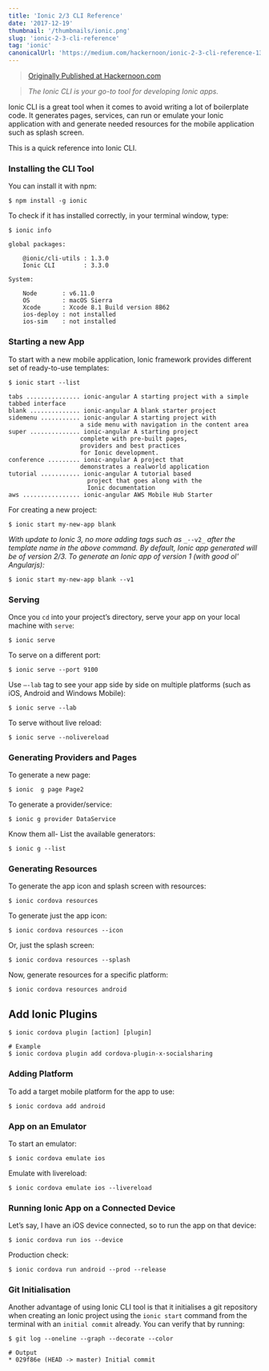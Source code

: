 ```yaml
---
title: 'Ionic 2/3 CLI Reference'
date: '2017-12-19'
thumbnail: '/thumbnails/ionic.png'
slug: 'ionic-2-3-cli-reference'
tag: 'ionic'
canonicalUrl: 'https://medium.com/hackernoon/ionic-2-3-cli-reference-13f9fae3f964'
---
```


> [Originally Published at Hackernoon.com](https://medium.com/hackernoon/ionic-2-3-cli-reference-13f9fae3f964)

> _The Ionic CLI is your go-to tool for developing Ionic apps._

Ionic CLI is a great tool when it comes to avoid writing a lot of boilerplate code. It generates pages, services, can run or emulate your Ionic application with and generate needed resources for the mobile application such as splash screen.

This is a quick reference into Ionic CLI.

### Installing the CLI Tool

You can install it with npm:

```shell
$ npm install -g ionic
```

To check if it has installed correctly, in your terminal window, type:

```shell
$ ionic info

global packages:

    @ionic/cli-utils : 1.3.0
    Ionic CLI        : 3.3.0

System:

    Node       : v6.11.0
    OS         : macOS Sierra
    Xcode      : Xcode 8.1 Build version 8B62
    ios-deploy : not installed
    ios-sim    : not installed
```

### Starting a new App

To start with a new mobile application, Ionic framework provides different set of ready-to-use templates:

```shell
$ ionic start --list

tabs ............... ionic-angular A starting project with a simple tabbed interface
blank .............. ionic-angular A blank starter project
sidemenu ........... ionic-angular A starting project with
                    a side menu with navigation in the content area
super .............. ionic-angular A starting project
                    complete with pre-built pages,
                    providers and best practices
                    for Ionic development.
conference ......... ionic-angular A project that
                    demonstrates a realworld application
tutorial ........... ionic-angular A tutorial based
                      project that goes along with the
                      Ionic documentation
aws ................ ionic-angular AWS Mobile Hub Starter
```

For creating a new project:

```shell
$ ionic start my-new-app blank
```

_With update to Ionic 3, no more adding tags such as_ `_--v2_` _after the template name in the above command. By default, Ionic app generated will be of version 2/3. To generate an Ionic app of version 1 (with good ol' Angularjs):_

```shell
$ ionic start my-new-app blank --v1
```

### Serving

Once you `cd` into your project’s directory, serve your app on your local machine with `serve`:

```shell
$ ionic serve
```

To serve on a different port:

```shell
$ ionic serve --port 9100
```

Use `–-lab` tag to see your app side by side on multiple platforms (such as iOS, Android and Windows Mobile):

```shell
$ ionic serve --lab
```

To serve without live reload:

```shell
$ ionic serve --nolivereload
```

### Generating Providers and Pages

To generate a new page:

```shell
$ ionic  g page Page2
```

To generate a provider/service:

```shell
$ ionic g provider DataService
```

Know them all- List the available generators:

```shell
$ ionic g --list
```

### Generating Resources

To generate the app icon and splash screen with resources:

```shell
$ ionic cordova resources
```

To generate just the app icon:

```shell
$ ionic cordova resources --icon
```

Or, just the splash screen:

```shell
$ ionic cordova resources --splash
```

Now, generate resources for a specific platform:

```shell
$ ionic cordova resources android
```

## Add Ionic Plugins

```shell
$ ionic cordova plugin [action] [plugin]

# Example
$ ionic cordova plugin add cordova-plugin-x-socialsharing
```

### Adding Platform

To add a target mobile platform for the app to use:

```shell
$ ionic cordova add android
```

### App on an Emulator

To start an emulator:

```shell
$ ionic cordova emulate ios
```

Emulate with livereload:

```shell
$ ionic cordova emulate ios --livereload
```

### Running Ionic App on a Connected Device

Let’s say, I have an iOS device connected, so to run the app on that device:

```shell
$ ionic cordova run ios --device
```

Production check:

```shell
$ ionic cordova run android --prod --release
```

### Git Initialisation

Another advantage of using Ionic CLI tool is that it initialises a git repository when creating an Ionic project using the `ionic start` command from the terminal with an `initial commit` already. You can verify that by running:

```shell
$ git log --oneline --graph --decorate --color

# Output
* 029f86e (HEAD -> master) Initial commit
```
